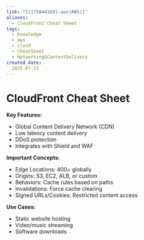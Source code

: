 ```yaml
---
link: "[[1750441691-aws|AWS]]"
aliases: 
  - CloudFront Cheat Sheet
tags:
  - Knowledge
  - aws
  - cloud
  - CheatSheet
  - Networking&ContentDelivery
created_date:
  2025-07-21
---
```

# CloudFront Cheat Sheet
**Key Features:**
- Global Content Delivery Network (CDN)
- Low latency content delivery
- DDoS protection
- Integrates with Shield and WAF

**Important Concepts:**
- Edge Locations: 400+ globally
- Origins: S3, EC2, ALB, or custom
- Behaviors: Cache rules based on paths
- Invalidations: Force cache clearing
- Signed URLs/Cookies: Restricted content access

**Use Cases:**
- Static website hosting
- Video/music streaming
- Software downloads
